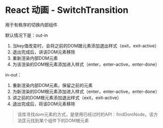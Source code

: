 # React 动画 - SwitchTransition

用于有秩序的切换内部组件

默认情况下是：out-in

1. 当key值改变时，会将之前的DOM跟元素添加退出样式（exit，exit-active）
2. 退出完成后，讲该DOM元素移除
3. 重新渲染内部DOM元素
4. 为该渲染的DOM根元素添加进入样式（enter，enter-active，enter-done）

in-out：
1. 重新渲染内部DOM元素，保留之前的元素
2. 为新渲染的DOM根元素添加进入样式（enter，enter-active，enter-done）
3. 讲之前的DOM根元素添加退出样式（exit，exit-active）
4. 退出完成后，将该DOM元素移除

> 该库寻找dom元素的方式，是使用已经过时的API：findDomNode，该方法匡元找到某个组件下的DOM根元素